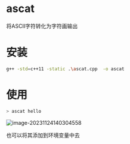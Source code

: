 # ascat

将ASCII字符转化为字符画输出



# 安装

```bash
g++ -std=c++11 -static .\ascat.cpp  -o ascat
```



# 使用

```bash
> ascat hello
```

![image-20231124140304558](./assets/image-20231124140304558.png)

也可以将其添加到环境变量中去